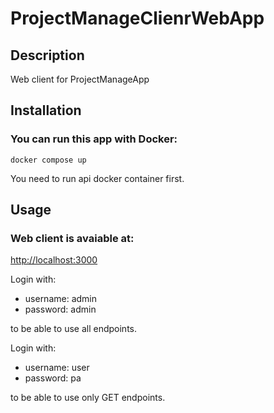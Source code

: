 # ProjectManageClienrWebApp

## Description
Web client for ProjectManageApp
## Installation

### You can run this app with Docker:

```docker compose up ```

You need to run api docker container first.
## Usage

### Web client is avaiable at:

[http://localhost:3000](http://localhost:3000)

Login with:
- username: admin
- password: admin

to be able to use all endpoints.

Login with:
- username: user
- password: pa

to be able to use only GET endpoints.
